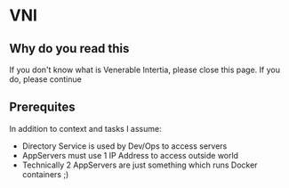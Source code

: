 # VNI
## Why do you read this

If you don't know what is Venerable Intertia, please close this page. If you do, please continue

## Prerequites

In addition to context and tasks I assume:

* Directory Service is used by Dev/Ops to access servers
* AppServers must use 1 IP Address to access outside world
* Technically 2 AppServers are just something which runs Docker containers ;)

